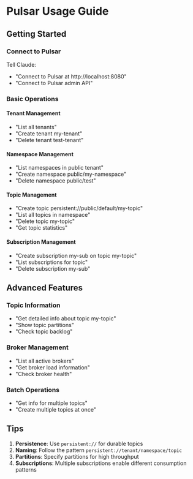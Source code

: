 # Pulsar Usage Guide

## Getting Started

### Connect to Pulsar

Tell Claude:
- "Connect to Pulsar at http://localhost:8080"
- "Connect to Pulsar admin API"

### Basic Operations

#### Tenant Management
- "List all tenants"
- "Create tenant my-tenant"
- "Delete tenant test-tenant"

#### Namespace Management
- "List namespaces in public tenant"
- "Create namespace public/my-namespace"
- "Delete namespace public/test"

#### Topic Management
- "Create topic persistent://public/default/my-topic"
- "List all topics in namespace"
- "Delete topic my-topic"
- "Get topic statistics"

#### Subscription Management
- "Create subscription my-sub on topic my-topic"
- "List subscriptions for topic"
- "Delete subscription my-sub"

## Advanced Features

### Topic Information
- "Get detailed info about topic my-topic"
- "Show topic partitions"
- "Check topic backlog"

### Broker Management
- "List all active brokers"
- "Get broker load information"
- "Check broker health"

### Batch Operations
- "Get info for multiple topics"
- "Create multiple topics at once"

## Tips

1. **Persistence**: Use `persistent://` for durable topics
2. **Naming**: Follow the pattern `persistent://tenant/namespace/topic`
3. **Partitions**: Specify partitions for high throughput
4. **Subscriptions**: Multiple subscriptions enable different consumption patterns